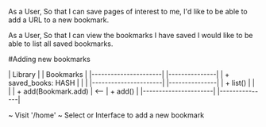 As a User,
So that I can save pages of interest to me,
I'd like to be able to add a URL to a new bookmark. 

As a User,
So that I can view the bookmarks I have saved
I would like to be able to list all saved bookmarks. 

#Adding new bookmarks

 |      Library         |     |   Bookmarks   |
 |----------------------|     |---------------|
 |  + saved_books: HASH |     |               |
 |----------------------|     |---------------|
 |  + list()            |     |               |
 |  + add(Bookmark.add) | <-- | + add()       |
 |----------------------|     |---------------|

  ~ Visit '/home'
  ~ Select or Interface to add a new bookmark